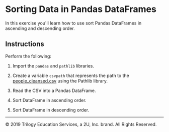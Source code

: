 # Sorting Data in Pandas DataFrames

In this exercise you'll learn how to use sort Pandas DataFrames in ascending and descending order.

## Instructions

Perform the following:

1. Import the `pandas` and `pathlib` libraries.

2. Create a variable `csvpath` that represents the path to the [people_cleansed.csv](Resources/people_cleansed.csv) using the Pathlib library.

3. Read the CSV into a Pandas DataFrame.

4. Sort DataFrame in ascending order.

5. Sort DataFrame in descending order.

---

© 2019 Trilogy Education Services, a 2U, Inc. brand. All Rights Reserved.
